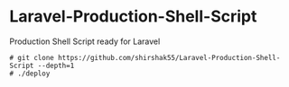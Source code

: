 # Laravel-Production-Shell-Script
Production Shell Script ready for Laravel

```
# git clone https://github.com/shirshak55/Laravel-Production-Shell-Script --depth=1
# ./deploy
```
